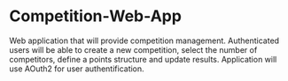 # Competition-Web-App
Web application that will provide competition management. Authenticated users will be able to create a new competition, select the number of competitors, define a points structure and update results. Application will use AOuth2 for user authentification.
